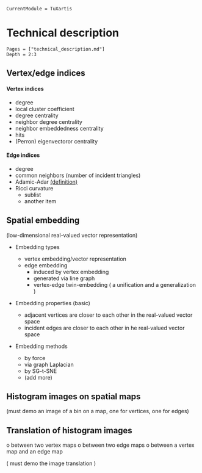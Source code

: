```@meta
CurrentModule = TuXartis
```

# Technical description

```@contents
Pages = ["technical_description.md"]
Depth = 2:3
```

## Vertex/edge indices

#### Vertex indices  

 * degree
 * local cluster coefficient
 * degree centrality
 * neighbor degree centrality
 * neighbor embeddedness centrality 
 * hits
 * (Perron) eigenvectoror centrality 

#### Edge indices  

 * degree 
 * common neighbors (number of incident triangles)
 * Adamic-Adar [(definition)](@ref "Adamic-Adar definition")
 * Ricci curvature 
   - sublist
   - another item


## Spatial embedding

(low-dimensional real-valued vector representation) 

  * Embedding types
    + vertex embedding/vector representation
    + edge embedding
       - induced by vertex embedding
       - generated via line graph
       - vertex-edge twin-embedding
         ( a unification and a generalization ) 

  * Embedding properties (basic) 
    + adjacent vertices are closer to each other in the real-valued vector space
    + incident edges are closer to each other in he real-valued vector space 
      
  * Embedding methods
     + by force
     + via graph Laplacian
     + by SG-t-SNE
     + (add more)


## Histogram images on spatial maps
 
 (must demo an image of a bin on a map, one for vertices, one for edges) 
 
## Translation of histogram images


 o between two vertex maps 
 o between two edge maps 
 o between a vertex map and an edge map 

( must demo the image translation  ) 

